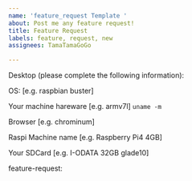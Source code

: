 ```yaml
---
name: 'feature_request Template '
about: Post me any feature request!
title: Feature Request
labels: feature, request, new
assignees: TamaTamaGoGo

---
```


Desktop (please complete the following information):

OS: [e.g. raspbian buster]

Your machine hareware [e.g. armv7l] `uname -m`

<!--If you need...-->
Browser [e.g. chrominum]

Raspi Machine name [e.g. Raspberry Pi4 4GB]

Your SDCard [e.g. I-ODATA 32GB glade10]

feature-request:
<!--Type Feature Request here!-->
